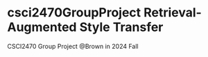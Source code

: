 # csci2470GroupProject Retrieval-Augmented Style Transfer
CSCI2470 Group Project @Brown in 2024 Fall
